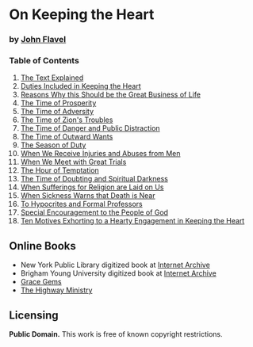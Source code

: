 # On Keeping the Heart

### by [John Flavel](https://en.wikipedia.org/wiki/John_Flavel)

### Table of Contents

1. [The Text Explained](https://github.com/AgapePress/keeping-the-heart/blob/master/eng/chapter-01.md)
2. [Duties Included in Keeping the Heart](https://github.com/AgapePress/keeping-the-heart/blob/master/eng/chapter-02.md)
3. [Reasons Why this Should be the Great Business of Life](https://github.com/AgapePress/keeping-the-heart/blob/master/eng/chapter-03.md)
4. [The Time of Prosperity](https://github.com/AgapePress/keeping-the-heart/blob/master/eng/chapter-04.md)
5. [The Time of Adversity](https://github.com/AgapePress/keeping-the-heart/blob/master/eng/chapter-05.md)
6. [The Time of Zion's Troubles](https://github.com/AgapePress/keeping-the-heart/blob/master/eng/chapter-06.md)
7. [The Time of Danger and Public Distraction](https://github.com/AgapePress/keeping-the-heart/blob/master/eng/chapter-07.md)
8. [The Time of Outward Wants](https://github.com/AgapePress/keeping-the-heart/blob/master/eng/chapter-08.md)
9. [The Season of Duty](https://github.com/AgapePress/keeping-the-heart/blob/master/eng/chapter-09.md)
10. [When We Receive Injuries and Abuses from Men](https://github.com/AgapePress/keeping-the-heart/blob/master/eng/chapter-10.md)
11. [When We Meet with Great Trials](https://github.com/AgapePress/keeping-the-heart/blob/master/eng/chapter-11.md)
12. [The Hour of Temptation](https://github.com/AgapePress/keeping-the-heart/blob/master/eng/chapter-12.md)
13. [The Time of Doubting and Spiritual Darkness](https://github.com/AgapePress/keeping-the-heart/blob/master/eng/chapter-13.md)
14. [When Sufferings for Religion are Laid on Us](https://github.com/AgapePress/keeping-the-heart/blob/master/eng/chapter-14.md)
15. [When Sickness Warns that Death is Near](https://github.com/AgapePress/keeping-the-heart/blob/master/eng/chapter-15.md)
16. [To Hypocrites and Formal Professors](https://github.com/AgapePress/keeping-the-heart/blob/master/eng/chapter-16.md)
17. [Special Encouragement to the People of God](https://github.com/AgapePress/keeping-the-heart/blob/master/eng/chapter-17.md)
18. [Ten Motives Exhorting to a Hearty Engagement in Keeping the Heart](https://github.com/AgapePress/keeping-the-heart/blob/master/eng/chapter-18.md)

## Online Books

* New York Public Library digitized book at [Internet Archive](https://archive.org/details/treatiseonkeepin00flav)
* Brigham Young University digitized book at [Internet Archive](https://archive.org/details/treatiseonkeepin1840flav)
* [Grace Gems](http://gracegems.org/27/keeping_the_heart.htm)
* [The Highway Ministry](http://www.the-highway.com/heart_TOC.html)

## Licensing

**Public Domain.** This work is free of known copyright restrictions.